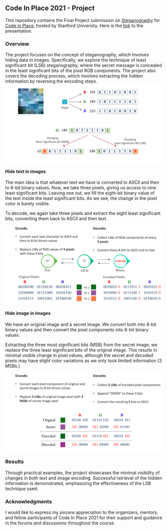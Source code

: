 ## Code In Place 2021 - Project 

This repository contains the Final Project submission on [Steganography](https://en.wikipedia.org/wiki/Steganography) for [Code in Place](https://codeinplace.stanford.edu/), hosted by Stanford University.
Here is the [link](https://codeinplace-2021.netlify.app/2021/showcase/12) to the presentation.

### Overview

The project focuses on the concept of steganography, which involves hiding data in images. Specifically, we explore the technique of least significant bit (LSB) steganography, where the secret message is concealed in the least significant bits of the pixel RGB components. 
The project also covers the decoding process, which involves extracting the hidden information by reversing the encoding steps.
<img align="center" alt="Coding" width="750" src="https://github.com/TeslaNik/CodeInPlace/blob/main/ppt01.png">
#### Hide text in images

The main idea is that whatever text we have is converted to ASCII and then to 8-bit binary values. Now, we take three pixels, giving us access to nine least significant bits. Leaving one out, we fill the eight-bit binary value of the text inside the least significant bits. As we see, the change in the pixel color is barely visible.

To decode, we again take three pixels and extract the eight least significant bits, converting them back to ASCII and then text. 

<img align="center" alt="Coding" width="750" src="https://github.com/TeslaNik/CodeInPlace/blob/main/ppt02.png">

#### Hide image in images

We have an original image and a secret image. We convert both into 8-bit binary values and then convert the pixel components into 8-bit binary values.

Extracting the three most significant bits (MSB) from the secret image, we replace the three least significant bits of the original image. This results in minimal visible change in pixel values, although the secret and decoded pixels may have slight color variations as we only took limited information (3 MSBs.)

<img align="center" alt="Coding" width="750" src="https://github.com/TeslaNik/CodeInPlace/blob/main/ppt03.png">

### Results

Through practical examples, the project showcases the minimal visibility of changes in both text and image encoding. Successful retrieval of the hidden information is demonstrated, emphasizing the effectiveness of the LSB technique used.

### Acknowledgments

I would like to express my sincere appreciation to the organizers, mentors, and fellow participants of Code In Place 2021 for their support and guidance in the forums and discussions throughout the course.
